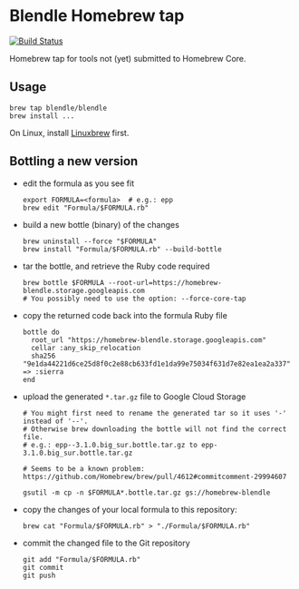 # Blendle Homebrew tap

[![Build Status](https://travis-ci.com/blendle/homebrew-blendle.svg?branch=master)](https://travis-ci.com/github/blendle/homebrew-blendle)

Homebrew tap for tools not (yet) submitted to Homebrew Core.

## Usage

```
brew tap blendle/blendle
brew install ...
```

On Linux, install [Linuxbrew](http://linuxbrew.sh) first.

## Bottling a new version

* edit the formula as you see fit

  ```
  export FORMULA=<formula>  # e.g.: epp
  brew edit "Formula/$FORMULA.rb"
  ```

* build a new bottle (binary) of the changes

  ```
  brew uninstall --force "$FORMULA"
  brew install "Formula/$FORMULA.rb" --build-bottle
  ```

* tar the bottle, and retrieve the Ruby code required

  ```
  brew bottle $FORMULA --root-url=https://homebrew-blendle.storage.googleapis.com
  # You possibly need to use the option: --force-core-tap
  ```

* copy the returned code back into the formula Ruby file

  ```
  bottle do
    root_url "https://homebrew-blendle.storage.googleapis.com"
    cellar :any_skip_relocation
    sha256 "9e1da44221d6ce25d8f0c2e88cb633fd1e1da99e75034f631d7e82ea1ea2a337" => :sierra
  end
  ```

* upload the generated `*.tar.gz` file to Google Cloud Storage

  ```
  # You might first need to rename the generated tar so it uses '-' instead of '--'.
  # Otherwise brew downloading the bottle will not find the correct file.
  # e.g.: epp--3.1.0.big_sur.bottle.tar.gz to epp-3.1.0.big_sur.bottle.tar.gz

  # Seems to be a known problem: https://github.com/Homebrew/brew/pull/4612#commitcomment-29994607

  gsutil -m cp -n $FORMULA*.bottle.tar.gz gs://homebrew-blendle
  ```

* copy the changes of your local formula to this repository:

  ```
  brew cat "Formula/$FORMULA.rb" > "./Formula/$FORMULA.rb"
  ```

* commit the changed file to the Git repository

  ```
  git add "Formula/$FORMULA.rb"
  git commit
  git push
  ```
